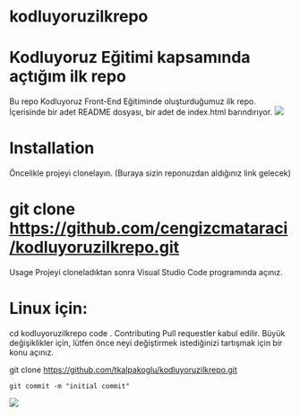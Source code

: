# kodluyoruzilkrepo
Kodluyoruz Eğitimi kapsamında açtığım ilk repo
=======
Bu repo Kodluyoruz Front-End Eğitiminde oluşturduğumuz ilk repo. İçerisinde bir adet README dosyası, bir adet de index.html barındırıyor.
![](https://prnt.sc/-C-4ax_XEohI)

# **Installation**
Öncelikle projeyi clonelayın. (Buraya sizin reponuzdan aldığınız link gelecek)

# **git clone https://github.com/cengizcmataraci/kodluyoruzilkrepo.git**
Usage
Projeyi cloneladıktan sonra Visual Studio Code programında açınız.

# **Linux için:**

cd kodluyoruzilkrepo
code .
Contributing
Pull requestler kabul edilir. Büyük değişiklikler için, lütfen önce neyi değiştirmek istediğinizi tartışmak için bir konu açınız.

git clone https://github.com/tkalpakoglu/kodluyoruzilkrepo.git

```
git commit -m "initial commit"
```

![](https://prnt.sc/z7K3aQF_sGOd)